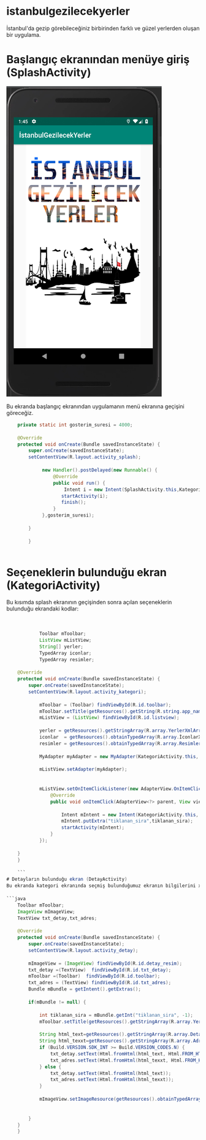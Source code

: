 # istanbulgezilecekyerler
İstanbul'da gezip görebileceğiniz birbirinden farklı ve güzel yerlerden oluşan bir uygulama.

# Başlangıç ekranından menüye giriş (SplashActivity)

<img src = "https://github.com/Berkaymert/istanbulgezilecekyerler/blob/master/s1.png" />


 Bu ekranda başlangıç ekranından uygulamanın menü ekranına geçişini göreceğiz.
```java
    private static int gosterim_suresi = 4000;

    @Override
    protected void onCreate(Bundle savedInstanceState) {
        super.onCreate(savedInstanceState);
        setContentView(R.layout.activity_splash);

             new Handler().postDelayed(new Runnable() {
                 @Override
                 public void run() {
                     Intent i = new Intent(SplashActivity.this,KategoriActivity.class);
                    startActivity(i);
                    finish();
                 }
             },gosterim_suresi);

        }

        }
        
   ```
   
   
   # Seçeneklerin bulunduğu ekran (KategoriActivity)
   Bu kısımda splash ekranının geçişinden sonra açılan seçeneklerin bulunduğu ekrandaki kodlar:
   
```java 


            Toolbar mToolbar;
            ListView mListView;
            String[] yerler;
            TypedArray iconlar;
            TypedArray resimler;

    @Override
    protected void onCreate(Bundle savedInstanceState) {
        super.onCreate(savedInstanceState);
        setContentView(R.layout.activity_kategori);

            mToolbar = (Toolbar) findViewById(R.id.toolbar);
            mToolbar.setTitle(getResources().getString(R.string.app_name));
            mListView = (ListView) findViewById(R.id.listview);

            yerler = getResources().getStringArray(R.array.YerlerXmlArray);
            iconlar  = getResources().obtainTypedArray(R.array.İconlarXmlArray);
            resimler = getResources().obtainTypedArray(R.array.ResimlerXmlArray);

            MyAdapter myAdapter = new MyAdapter(KategoriActivity.this, yerler, iconlar);

            mListView.setAdapter(myAdapter);


            mListView.setOnItemClickListener(new AdapterView.OnItemClickListener() {
                @Override
                public void onItemClick(AdapterView<?> parent, View view, int tiklanan_sira, long id) {

                    Intent mIntent = new Intent(KategoriActivity.this, DetayActivity.class);
                    mIntent.putExtra("tiklanan_sira",tiklanan_sira);
                    startActivity(mIntent);
                }
            });

    }
    }
    
    ```
# Detayların bulunduğu ekran (DetayActivity)
Bu ekranda kategori ekranında seçmiş bulunduğumuz ekranın bilgilerini xml'ler aracılığıyla sırasıyla istediğimiz yerdir.

```java   
    Toolbar mToolbar;
    ImageView mImageView;
    TextView txt_detay,txt_adres;

    @Override
    protected void onCreate(Bundle savedInstanceState) {
        super.onCreate(savedInstanceState);
        setContentView(R.layout.activity_detay);

        mImageView = (ImageView) findViewById(R.id.detay_resim);
        txt_detay =(TextView)  findViewById(R.id.txt_detay);
        mToolbar =(Toolbar)  findViewById(R.id.toolbar);
        txt_adres = (TextView) findViewById(R.id.txt_adres);
        Bundle mBundle = getIntent().getExtras();

        if(mBundle != null) {

            int tiklanan_sira = mBundle.getInt("tiklanan_sira", -1);
            mToolbar.setTitle(getResources().getStringArray(R.array.YerlerXmlArray)[tiklanan_sira]);

            String html_text=getResources().getStringArray(R.array.DetaylarXmlArray)[tiklanan_sira];
            String html_texxt=getResources().getStringArray(R.array.AdreslerXmlArray)[tiklanan_sira];
            if (Build.VERSION.SDK_INT >= Build.VERSION_CODES.N) {
                txt_detay.setText(Html.fromHtml(html_text, Html.FROM_HTML_MODE_COMPACT));
                txt_adres.setText(Html.fromHtml(html_texxt, Html.FROM_HTML_MODE_COMPACT));
            } else {
                txt_detay.setText(Html.fromHtml(html_text));
                txt_adres.setText(Html.fromHtml(html_texxt));
            }

            mImageView.setImageResource(getResources().obtainTypedArray(R.array.ResimlerXmlArray).getResourceId(tiklanan_sira, -1));


        }
    }
    }

